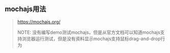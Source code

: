 ## mochajs用法

> https://mochajs.org/
>
> NOTE: 没有编写demo测试mochajs，但是从官方文档可以知道mochajs支持浏览器运行测试，但是没有资料显示mochajs支持鼠标drag-and-drop行为